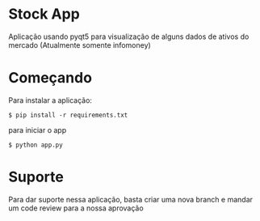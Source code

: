 # Stock App
Aplicação usando pyqt5 para visualização de alguns dados de ativos do mercado (Atualmente somente infomoney)

# Começando

Para instalar a aplicação:

    $ pip install -r requirements.txt

para iniciar o app

    $ python app.py

# Suporte

Para dar suporte nessa aplicação, basta criar uma nova branch e mandar um code review para a nossa aprovação